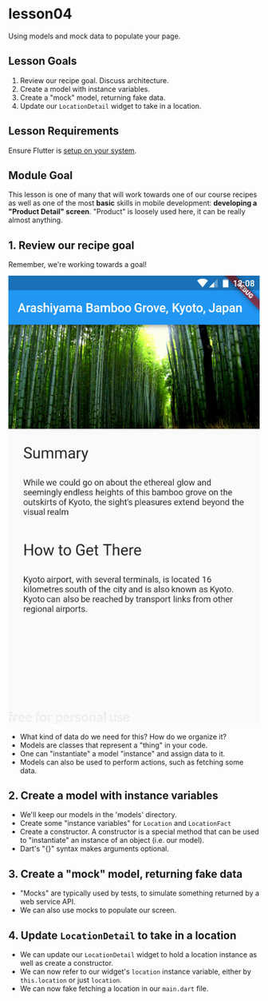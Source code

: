 # lesson04

Using models and mock data to populate your page.

## Lesson Goals

1. Review our recipe goal. Discuss architecture.
2. Create a model with instance variables.
3. Create a "mock" model, returning fake data.
4. Update our `LocationDetail` widget to take in a location.

## Lesson Requirements

Ensure Flutter is [setup on your system](https://flutter.io/get-started/).

## Module Goal

This lesson is one of many that will work towards one of our course recipes as well as one of the most **basic** skills in mobile development: **developing a "Product Detail" screen**. "Product" is loosely used here, it can be really almost anything.

## 1. Review our recipe goal
   
Remember, we're working towards a goal!

![screenshot](lesson05-screenshot.png)

- What kind of data do we need for this? How do we organize it?
- Models are classes that represent a "thing" in your code.
- One can "instantiate" a model "instance" and assign data to it.
- Models can also be used to perform actions, such as fetching some data.

## 2. Create a model with instance variables

- We'll keep our models in the 'models' directory.
- Create some "instance variables" for `Location` and `LocationFact`
- Create a constructor. A constructor is a special method that can be used to "instantiate" an instance of an object (i.e. our model). 
- Dart's "{}" syntax makes arguments optional. 

## 3. Create a "mock" model, returning fake data

- "Mocks" are typically used by tests, to simulate something returned by a web service API.
- We can also use mocks to populate our screen.

## 4. Update `LocationDetail` to take in a location

- We can update our `LocationDetail` widget to hold a location instance as well as create a constructor.
- We can now refer to our widget's `location` instance variable, either by `this.location` or just `location`.
- We can now fake fetching a location in our `main.dart` file.
